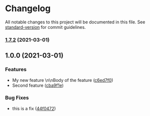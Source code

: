 # Changelog

All notable changes to this project will be documented in this file. See [standard-version](https://github.com/conventional-changelog/standard-version) for commit guidelines.

### [1.7.2](https://github.com/Esadruhn/auto_changelog/compare/v1.0.0...v1.7.2) (2021-03-01)

## 1.0.0 (2021-03-01)


### Features

* My new feature \n\nBody of the feature ([c6ed7f0](https://github.com/Esadruhn/auto_changelog/commit/c6ed7f00e19abddadb300fe6c50d759541bf0ee6))
* Second feature ([cba9f1e](https://github.com/Esadruhn/auto_changelog/commit/cba9f1e3bc2b4312b8ae0c7c9ddb0f9cc5bda31b))


### Bug Fixes

* this is a fix ([44f0472](https://github.com/Esadruhn/auto_changelog/commit/44f047263b55feb1bff1e82c6005c60344c9fcd1))
